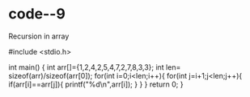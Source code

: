 # code--9
Recursion in array

#include <stdio.h>

int main()
{
    int arr[]={1,2,4,2,5,4,7,2,7,8,3,3};
    int len= sizeof(arr)/sizeof(arr[0]);
    for(int i=0;i<len;i++){
        for(int j=i+1;j<len;j++){
            if(arr[i]==arr[j]){
                printf("%d\n",arr[i]);
            }
        }
    }
    return 0;
}

